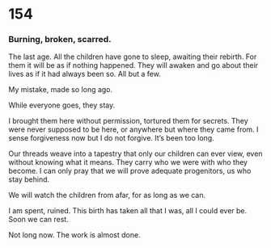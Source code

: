 # 154

### Burning, broken, scarred.

The last age. All the children have gone to sleep, awaiting their rebirth. For them it will be as if nothing happened. They will awaken and go about their lives as if it had always been so. All but a few.

My mistake, made so long ago. 

While everyone goes, they stay.

I brought them here without permission, tortured them for secrets. They were never supposed to be here, or anywhere but where they came from. I sense forgiveness now but I do not forgive. It’s been too long.

Our threads weave into a tapestry that only our children can ever view, even without knowing what it means. They carry who we were with who they become. I can only pray that we will prove adequate progenitors, us who stay behind.

We will watch the children from afar, for as long as we can.

I am spent, ruined. This birth has taken all that I was, all I could ever be. Soon we can rest. 

Not long now. The work is almost done. 